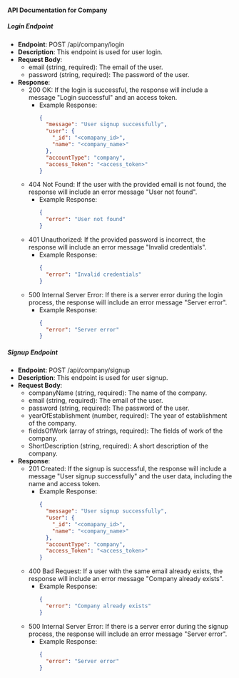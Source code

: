 #### API Documentation for Company

##### Login Endpoint

- **Endpoint**: POST /api/company/login
- **Description**: This endpoint is used for user login.
- **Request Body**:
  - email (string, required): The email of the user.
  - password (string, required): The password of the user.
- **Response**:
  - 200 OK: If the login is successful, the response will include a message "Login successful" and an access token.
    - Example Response:
      ```json
      {
        "message": "User signup successfully",
        "user": {
          "_id": "<comapany_id>",
          "name": "<company_name>"
        },
        "accountType": "company",
        "access_Token": "<access_token>"
      }
      ```
  - 404 Not Found: If the user with the provided email is not found, the response will include an error message "User not found".
    - Example Response:
      ```json
      {
        "error": "User not found"
      }
      ```
  - 401 Unauthorized: If the provided password is incorrect, the response will include an error message "Invalid credentials".
    - Example Response:
      ```json
      {
        "error": "Invalid credentials"
      }
      ```
  - 500 Internal Server Error: If there is a server error during the login process, the response will include an error message "Server error".
    - Example Response:
      ```json
      {
        "error": "Server error"
      }
      ```

##### Signup Endpoint

- **Endpoint**: POST /api/company/signup
- **Description**: This endpoint is used for user signup.
- **Request Body**:
  - companyName (string, required): The name of the company.
  - email (string, required): The email of the user.
  - password (string, required): The password of the user.
  - yearOfEstablishment (number, required): The year of establishment of the company.
  - fieldsOfWork (array of strings, required): The fields of work of the company.
  - ShortDescription (string, required): A short description of the company.
- **Response**:
  - 201 Created: If the signup is successful, the response will include a message "User signup successfully" and the user data, including the name and access token.
    - Example Response:
      ```json
      {
        "message": "User signup successfully",
        "user": {
          "_id": "<comapany_id>",
          "name": "<company_name>"
        },
        "accountType": "company",
        "access_Token": "<access_token>"
      }
      ```
  - 400 Bad Request: If a user with the same email already exists, the response will include an error message "Company already exists".
    - Example Response:
      ```json
      {
        "error": "Company already exists"
      }
      ```
  - 500 Internal Server Error: If there is a server error during the signup process, the response will include an error message "Server error".
    - Example Response:
      ```json
      {
        "error": "Server error"
      }
      ```
